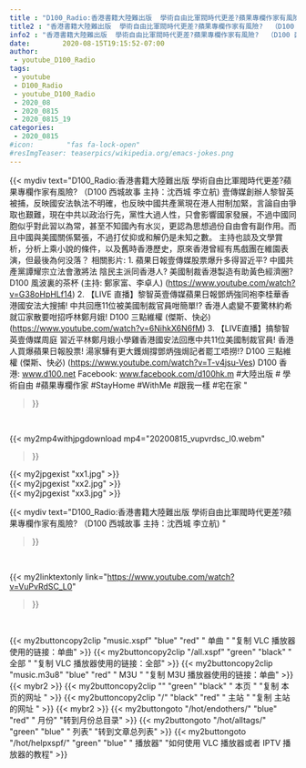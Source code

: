 ```yaml
---
title : "D100_Radio:香港書籍大陸難出版  學術自由比軍閥時代更差?蘋果專欄作家有風險?  （D100 西城故事  主持：沈西城 李立航) "
title2 : "香港書籍大陸難出版  學術自由比軍閥時代更差?蘋果專欄作家有風險?  （D100 西城故事  主持：沈西城 李立航) "
info2 : "香港書籍大陸難出版  學術自由比軍閥時代更差?蘋果專欄作家有風險?  （D100 西城故事  主持：沈西城 李立航)  壹傳媒創辦人黎智英被捕，反映國安法執法不明確，也反映中國共產黨現在港人拑制加緊，言論自由爭取也艱難，現在中共以政治行先，黨性大過人性，只會影響國家發展，不過中國同胞似乎對此習以為常，甚至不知國內有水災，更認為思想過份自由會有副作用。而且中國與美國關係緊張，不過打仗抑或和解仍是未知之數。    主持也談及文學賞析，分析上乘小說的條件，以及舊時香港歷史，原來香港曾經有馬戲團在維園表演，但最後為何没落？  相關影片: 1. 蘋果日報壹傳媒股票爆升多得習近平? 中國共產黨譚耀宗立法會激將法 陰民主派同香港人? 美國制裁香港製造有助黃色經濟圈? D100 風波裏的茶杯 (主持: 鄭家富、李卓人) (https://www.youtube.com/watch?v=G38oHpHLf14) 2. 【LIVE 直播】黎智英壹傳媒蘋果日報鄧炳強同袍李桂華香港國安法大搜捕! 中共回應11位被美國制裁官員咁簡單!? 香港人處變不要驚林約希就冚家散要咁招呼林鄭月娥!  D100 三點維權 (傑斯、快必) (https://www.youtube.com/watch?v=6NihkX6N6fM) 3. 【LIVE直播】搞黎智英壹傳媒周庭 習近平林鄭月娥小學雞香港國安法回應中共11位美國制裁官員! 香港人買爆蘋果日報股票! 湯家驊有更大鑊焗撐鄧炳強焗記者罷工唔撈!? D100 三點維權 (傑斯、快必) (https://www.youtube.com/watch?v=T-v4jsu-Ves)  D100 香港: www.d100.net  Facebook: www.facebook.com/d100hk.m  #大陸出版 # 學術自由 #蘋果專欄作家 #StayHome #WithMe #跟我一樣 #宅在家 "
date:        2020-08-15T19:15:52-07:00
author:
 - youtube_D100_Radio
tags:
 - youtube
 - D100_Radio
 - youtube_D100_Radio
 - 2020_08
 - 2020_0815
 - 2020_0815_19
categories:
 - 2020_0815
#icon:        "fas fa-lock-open"
#resImgTeaser: teaserpics/wikipedia.org/emacs-jokes.png
---
```


{{< mydiv text="D100_Radio:香港書籍大陸難出版  學術自由比軍閥時代更差?蘋果專欄作家有風險?  （D100 西城故事  主持：沈西城 李立航)  壹傳媒創辦人黎智英被捕，反映國安法執法不明確，也反映中國共產黨現在港人拑制加緊，言論自由爭取也艱難，現在中共以政治行先，黨性大過人性，只會影響國家發展，不過中國同胞似乎對此習以為常，甚至不知國內有水災，更認為思想過份自由會有副作用。而且中國與美國關係緊張，不過打仗抑或和解仍是未知之數。    主持也談及文學賞析，分析上乘小說的條件，以及舊時香港歷史，原來香港曾經有馬戲團在維園表演，但最後為何没落？  相關影片: 1. 蘋果日報壹傳媒股票爆升多得習近平? 中國共產黨譚耀宗立法會激將法 陰民主派同香港人? 美國制裁香港製造有助黃色經濟圈? D100 風波裏的茶杯 (主持: 鄭家富、李卓人) (https://www.youtube.com/watch?v=G38oHpHLf14) 2. 【LIVE 直播】黎智英壹傳媒蘋果日報鄧炳強同袍李桂華香港國安法大搜捕! 中共回應11位被美國制裁官員咁簡單!? 香港人處變不要驚林約希就冚家散要咁招呼林鄭月娥!  D100 三點維權 (傑斯、快必) (https://www.youtube.com/watch?v=6NihkX6N6fM) 3. 【LIVE直播】搞黎智英壹傳媒周庭 習近平林鄭月娥小學雞香港國安法回應中共11位美國制裁官員! 香港人買爆蘋果日報股票! 湯家驊有更大鑊焗撐鄧炳強焗記者罷工唔撈!? D100 三點維權 (傑斯、快必) (https://www.youtube.com/watch?v=T-v4jsu-Ves)  D100 香港: www.d100.net  Facebook: www.facebook.com/d100hk.m  #大陸出版 # 學術自由 #蘋果專欄作家 #StayHome #WithMe #跟我一樣 #宅在家 "
>}}
<br>


{{< my2mp4withjpgdownload mp4="20200815_vupvrdsc_l0.webm"
>}}

{{< my2jpgexist "xx1.jpg" >}}<br>
{{< my2jpgexist "xx2.jpg" >}}<br>
{{< my2jpgexist "xx3.jpg" >}}<br>



{{< mydiv text="D100_Radio:香港書籍大陸難出版  學術自由比軍閥時代更差?蘋果專欄作家有風險?  （D100 西城故事  主持：沈西城 李立航) "
>}}
<br>

{{< my2linktextonly link="https://www.youtube.com/watch?v=VuPvRdSC_L0"
>}}


<br>

{{< my2buttoncopy2clip "music.xspf"        "blue"   "red"    " 单曲 "  "复制 VLC 播放器使用的链接：单曲" >}} {{< my2buttoncopy2clip "/all.xspf"         "green"  "black"  " 全部 "  "复制 VLC 播放器使用的链接：全部" >}} {{< my2buttoncopy2clip "music.m3u8"        "blue"   "red"    " M3U  "    "复制 M3U 播放器使用的链接：单曲" >}} {{< mybr2 >}} {{< my2buttoncopy2clip ""                  "green"  "black"  " 本页 "    "复制 本页的网址 " >}} {{< my2buttoncopy2clip "/"                 "black"  "red"    " 主站 "    "复制 主站的网址 " >}} {{< mybr2 >}} {{< my2buttongoto      "/hot/endothers/"   "blue"   "red"    " 月份"   "转到月份总目录" >}} {{< my2buttongoto      "/hot/alltags/"     "green"  "blue"   " 列表"   "转到文章总列表" >}} {{< my2buttongoto      "/hot/helpxspf/"    "green"  "blue"   " 播放器" "如何使用 VLC 播放器或者 IPTV 播放器的教程" >}} 
